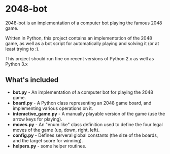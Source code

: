 2048-bot
========

  2048-bot is an implementation of a computer bot playing the famous 2048 game.
  
  Written in Python, this project contains an implementation of the 2048 game,
  as well as a bot script for automatically playing and solving it (or at least trying to :).

  This project should run fine on recent versions of Python 2.x as well as Python 3.x

What's included
---------------

  - __bot.py__ - An implementation of a computer bot for playing the 2048 game.
  - __board.py__ - A Python class representing an 2048 game board, and implementing various operations on it.
  - __interactive_game.py__ - A manually playable version of the game (use the arrow keys for playing).
  - __moves.py__ - An "enum like" class definition used to define the four legal moves of the game (up, down, right, left).
  - __config.py__ - Defines serveral global constants (the size of the boards, and the target score for winning).
  - __helpers.py__ - some helper routines.




